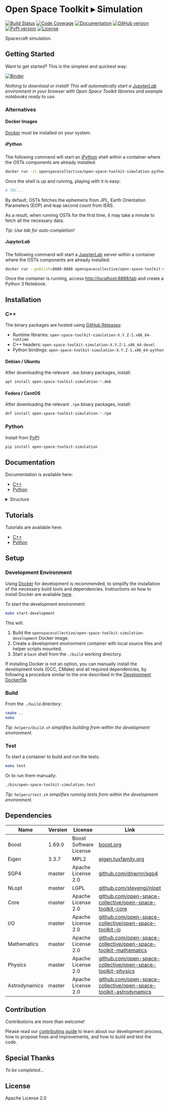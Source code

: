 # Open Space Toolkit ▸ Simulation

[![Build Status](https://travis-ci.com/open-space-collective/open-space-toolkit-simulation.svg?branch=master)](https://travis-ci.com/open-space-collective/open-space-toolkit-simulation)
[![Code Coverage](https://codecov.io/gh/open-space-collective/open-space-toolkit-simulation/branch/master/graph/badge.svg)](https://codecov.io/gh/open-space-collective/open-space-toolkit-simulation)
[![Documentation](https://img.shields.io/readthedocs/pip/stable.svg)](https://open-space-collective.github.io/open-space-toolkit-simulation)
[![GitHub version](https://badge.fury.io/gh/open-space-collective%2Fopen-space-toolkit-simulation.svg)](https://badge.fury.io/gh/open-space-collective%2Fopen-space-toolkit-simulation)
[![PyPI version](https://badge.fury.io/py/open-space-toolkit-simulation.svg)](https://badge.fury.io/py/open-space-toolkit-simulation)
[![License](https://img.shields.io/badge/License-Apache%202.0-blue.svg)](https://opensource.org/licenses/Apache-2.0)

Spacecraft simulation.

## Getting Started

Want to get started? This is the simplest and quickest way:

[![Binder](https://mybinder.org/badge_logo.svg)](https://mybinder.org/v2/gh/open-space-collective/open-space-toolkit/master?urlpath=lab/tree/notebooks)

*Nothing to download or install! This will automatically start a [JupyterLab](https://jupyterlab.readthedocs.io/en/stable/) environment in your browser with Open Space Toolkit libraries and example notebooks ready to use.*

### Alternatives

#### Docker Images

[Docker](https://www.docker.com/) must be installed on your system.

##### iPython

The following command will start an [iPython](https://ipython.org/) shell within a container where the OSTk components are already installed:

```bash
docker run -it openspacecollective/open-space-toolkit-simulation-python
```

Once the shell is up and running, playing with it is easy:

```py
# TBC...
```

By default, OSTk fetches the ephemeris from JPL, Earth Orientation Parameters (EOP) and leap second count from IERS.

As a result, when running OSTk for the first time, it may take a minute to fetch all the necessary data.

*Tip: Use tab for auto-completion!*

##### JupyterLab

The following command will start a [JupyterLab](https://jupyterlab.readthedocs.io/en/stable/) server within a container where the OSTk components are already installed:

```bash
docker run --publish=8888:8888 openspacecollective/open-space-toolkit-simulation-jupyter
```

Once the container is running, access [http://localhost:8888/lab](http://localhost:8888/lab) and create a Python 3 Notebook.

## Installation

### C++

The binary packages are hosted using [GitHub Releases](https://github.com/open-space-collective/open-space-toolkit-simulation/releases):

- Runtime libraries: `open-space-toolkit-simulation-X.Y.Z-1.x86_64-runtime`
- C++ headers: `open-space-toolkit-simulation-X.Y.Z-1.x86_64-devel`
- Python bindings: `open-space-toolkit-simulation-X.Y.Z-1.x86_64-python`

#### Debian / Ubuntu

After downloading the relevant `.deb` binary packages, install:

```bash
apt install open-space-toolkit-simulation-*.deb
```

#### Fedora / CentOS

After downloading the relevant `.rpm` binary packages, install:

```bash
dnf install open-space-toolkit-simulation-*.rpm
```

### Python

Install from [PyPI](https://pypi.org/project/open-space-toolkit-simulation/):

```bash
pip install open-space-toolkit-simulation
```

## Documentation

Documentation is available here:

- [C++](https://open-space-collective.github.io/open-space-toolkit-simulation)
- [Python](./bindings/python/docs)

<details>
<summary>Structure</summary>
<p>

The library exhibits the following structure:

```txt
└── Spacecraft
```

</p>
</details>

## Tutorials

Tutorials are available here:

- [C++](./tutorials/cpp)
- [Python](./tutorials/python)

## Setup

### Development Environment

Using [Docker](https://www.docker.com) for development is recommended, to simplify the installation of the necessary build tools and dependencies.
Instructions on how to install Docker are available [here](https://docs.docker.com/install/).

To start the development environment:

```bash
make start-development
```

This will:

1. Build the `openspacecollective/open-space-toolkit-simulation-development` Docker image.
2. Create a development environment container with local source files and helper scripts mounted.
3. Start a `bash` shell from the `./build` working directory.

If installing Docker is not an option, you can manually install the development tools (GCC, CMake) and all required dependencies,
by following a procedure similar to the one described in the [Development Dockerfile](./docker/development/Dockerfile).

### Build

From the `./build` directory:

```bash
cmake ..
make
```

*Tip: `helpers/build.sh` simplifies building from within the development environment.*

### Test

To start a container to build and run the tests:

```bash
make test
```

Or to run them manually:

```bash
./bin/open-space-toolkit-simulation.test
```

*Tip: `helpers/test.sh` simplifies running tests from within the development environment.*

## Dependencies

| Name          | Version | License                | Link                                                                                                                                           |
| ------------- | ------- | ---------------------- | ---------------------------------------------------------------------------------------------------------------------------------------------- |
| Boost         | 1.69.0  | Boost Software License | [boost.org](https://www.boost.org)                                                                                                             |
| Eigen         | 3.3.7   | MPL2                   | [eigen.tuxfamily.org](http://eigen.tuxfamily.org/index.php)                                                                                    |
| SGP4          | master  | Apache License 2.0     | [github.com/dnwrnr/sgp4](https://github.com/dnwrnr/sgp4)                                                                                       |
| NLopt         | master  | LGPL                   | [github.com/stevengj/nlopt](https://github.com/stevengj/nlopt)                                                                                 |
| Core          | master  | Apache License 2.0     | [github.com/open-space-collective/open-space-toolkit-core](https://github.com/open-space-collective/open-space-toolkit-core)                   |
| I/O           | master  | Apache License 2.0     | [github.com/open-space-collective/open-space-toolkit-io](https://github.com/open-space-collective/open-space-toolkit-io)                       |
| Mathematics   | master  | Apache License 2.0     | [github.com/open-space-collective/open-space-toolkit-mathematics](https://github.com/open-space-collective/open-space-toolkit-mathematics)     |
| Physics       | master  | Apache License 2.0     | [github.com/open-space-collective/open-space-toolkit-physics](https://github.com/open-space-collective/open-space-toolkit-physics)             |
| Astrodynamics | master  | Apache License 2.0     | [github.com/open-space-collective/open-space-toolkit-astrodynamics](https://github.com/open-space-collective/open-space-toolkit-astrodynamics) |

## Contribution

Contributions are more than welcome!

Please read our [contributing guide](CONTRIBUTING.md) to learn about our development process, how to propose fixes and improvements, and how to build and test the code.

## Special Thanks

*To be completed...*

## License

Apache License 2.0
